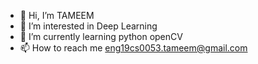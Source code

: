 - 👋 Hi, I’m TAMEEM
- 👀 I’m interested in Deep Learning
- 🌱 I’m currently learning python openCV
- 📫 How to reach me eng19cs0053.tameem@gmail.com

<!---
ENG19CS0053-TAMEEM/ENG19CS0053-TAMEEM is a ✨ special ✨ repository because its `README.md` (this file) appears on your GitHub profile.
You can click the Preview link to take a look at your changes.
--->
